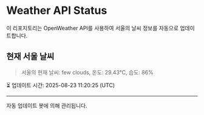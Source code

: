
# Weather API Status

이 리포지토리는 OpenWeather API를 사용하여 서울의 날씨 정보를 자동으로 업데이트합니다.

## 현재 서울 날씨
> 서울의 현재 날씨: few clouds, 온도: 29.43°C, 습도: 86%

⏳ 업데이트 시간: 2025-08-23 11:20:25 (UTC)

---
자동 업데이트 봇에 의해 관리됩니다.
